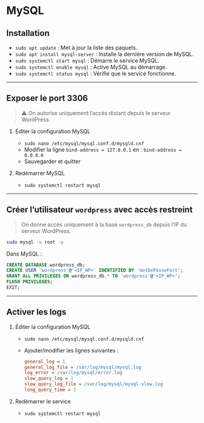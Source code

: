 # MySQL

## Installation

* `sudo apt update` : Met à jour la liste des paquets.
* `sudo apt install mysql-server` : Installe la dernière version de MySQL.
* `sudo systemctl start mysql` : Démarre le service MySQL.
* `sudo systemctl enable mysql` : Active MySQL au démarrage.
* `sudo systemctl status mysql` : Vérifie que le service fonctionne.

---

## Exposer le port 3306

> ⚠️ On autorise uniquement l’accès distant depuis le serveur WordPress.

1. Éditer la configuration MySQL

   * `sudo nano /etc/mysql/mysql.conf.d/mysqld.cnf`
   * Modifier la ligne `bind-address = 127.0.0.1` en :
     `bind-address = 0.0.0.0`
   * Sauvegarder et quitter

2. Redémarrer MySQL

   * `sudo systemctl restart mysql`

---

## Créer l’utilisateur `wordpress` avec accès restreint

> On donne accès uniquement à la base `wordpress_db` depuis l’IP du serveur WordPress.

```bash
sudo mysql -u root -p
```

Dans MySQL :

```sql
CREATE DATABASE wordpress_db;
CREATE USER 'wordpress'@'<IP_WP>' IDENTIFIED BY 'motDePasseFort';
GRANT ALL PRIVILEGES ON wordpress_db.* TO 'wordpress'@'<IP_WP>';
FLUSH PRIVILEGES;
EXIT;
```

---

## Activer les logs

1. Éditer la configuration MySQL

   * `sudo nano /etc/mysql/mysql.conf.d/mysqld.cnf`
   * Ajouter/modifier les lignes suivantes :

     ```ini
     general_log = 1
     general_log_file = /var/log/mysql/mysql.log
     log_error = /var/log/mysql/error.log
     slow_query_log = 1
     slow_query_log_file = /var/log/mysql/mysql-slow.log
     long_query_time = 2
     ```

2. Redémarrer le service

   * `sudo systemctl restart mysql`
